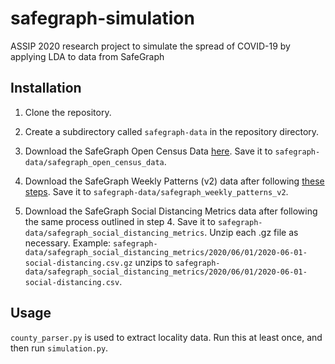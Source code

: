 
# safegraph-simulation

ASSIP 2020 research project to simulate the spread of COVID-19 by applying LDA to data from SafeGraph

## Installation

1. Clone the repository.

2. Create a subdirectory called `safegraph-data` in the repository directory.

3. Download the SafeGraph Open Census Data [here](https://www.safegraph.com/open-census-data). Save it to `safegraph-data/safegraph_open_census_data`.

4. Download the SafeGraph Weekly Patterns (v2) data after following [these steps](https://www.safegraph.com/covid-19-data-consortium). Save it to `safegraph-data/safegraph_weekly_patterns_v2`.

5. Download the SafeGraph Social Distancing Metrics data after following the same process outlined in step 4. Save it to `safegraph-data/safegraph_social_distancing_metrics`. Unzip each .gz file as necessary.
Example: `safegraph-data/safegraph_social_distancing_metrics/2020/06/01/2020-06-01-social-distancing.csv.gz` unzips to `safegraph-data/safegraph_social_distancing_metrics/2020/06/01/2020-06-01-social-distancing.csv`.

## Usage

`county_parser.py` is used to extract locality data. Run this at least once, and then run `simulation.py`.